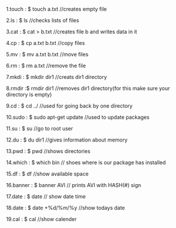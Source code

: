 1.touch : $ touch a.txt //creates empty file

2.ls : $ ls //checks lists of files

3.cat : $ cat > b.txt //creates file b and writes data in it

4.cp : $ cp a.txt b.txt //copy files

5.mv : $ mv a.txt b.txt //move files

6.rm : $ rm a.txt //remove the file

7.mkdi : $ mkdir dir1 //creats dir1 directory

8.rmdir :$ rmdir dir1 //removes dir1 directory(for this make sure your directory is empty)

9.cd : $ cd ../ //used for going back by one directory

10.sudo : $ sudo apt-get update //used to update packages

11.su : $ su //go to root user

12.du : $ du dir1 //gives information about memory

13.pwd : $ pwd //shows directories

14.which : $ which bin // shoes where is our package has installed

15.df : $ df //show available space

16.banner : $ banner AVI // prints AVI with HASH(#) sign

17.date : $ date // show date time

18.date : $ date +%d/%m/%y //show todays date

19.cal : $ cal //show calender

